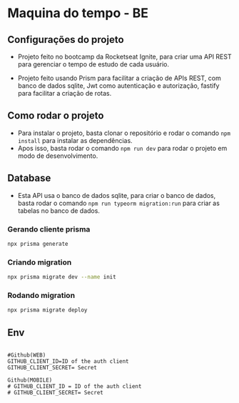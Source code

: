 # Maquina do tempo - BE

## Configurações do projeto

- Projeto feito no bootcamp da Rocketseat Ignite, para criar uma API REST para gerenciar o tempo de estudo de cada usuário.

- Projeto feito usando Prism para facilitar a criação de APIs REST, com banco de dados sqlite, Jwt como autenticação e autorização, fastify para facilitar a criação de rotas.

## Como rodar o projeto

- Para instalar o projeto, basta clonar o repositório e rodar o comando `npm install` para instalar as dependências.
- Apos isso, basta rodar o comando `npm run dev` para rodar o projeto em modo de desenvolvimento.

## Database

- Esta API usa o banco de dados sqlite, para criar o banco de dados, basta rodar o comando `npm run typeorm migration:run` para criar as tabelas no banco de dados.

### Gerando cliente prisma

```bash
npx prisma generate
```

### Criando migration

```bash
npx prisma migrate dev --name init
```

### Rodando migration

```bash
npx prisma migrate deploy

```

## Env

```env

#Github(WEB)
GITHUB_CLIENT_ID=ID of the auth client
GITHUB_CLIENT_SECRET= Secret

Github(MOBILE)
# GITHUB_CLIENT_ID = ID of the auth client
# GITHUB_CLIENT_SECRET= Secret
```

